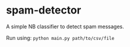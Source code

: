 # spam-detector
A simple NB classifier to detect spam messages.

Run using:
`python main.py path/to/csv/file`
